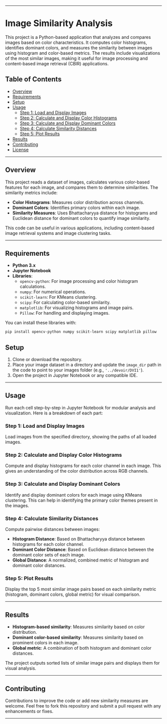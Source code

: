 
---

# Image Similarity Analysis

This project is a Python-based application that analyzes and compares images based on color characteristics. It computes color histograms, identifies dominant colors, and measures the similarity between images using histogram and color-based metrics. The results include visualizations of the most similar images, making it useful for image processing and content-based image retrieval (CBIR) applications.

## Table of Contents

- [Overview](#overview)
- [Requirements](#requirements)
- [Setup](#setup)
- [Usage](#usage)
  - [Step 1: Load and Display Images](#step-1-load-and-display-images)
  - [Step 2: Calculate and Display Color Histograms](#step-2-calculate-and-display-color-histograms)
  - [Step 3: Calculate and Display Dominant Colors](#step-3-calculate-and-display-dominant-colors)
  - [Step 4: Calculate Similarity Distances](#step-4-calculate-similarity-distances)
  - [Step 5: Plot Results](#step-5-plot-results)
- [Results](#results)
- [Contributing](#contributing)
- [License](#license)

---

## Overview

This project reads a dataset of images, calculates various color-based features for each image, and compares them to determine similarities. The similarity metrics include:

- **Color Histograms**: Measures color distribution across channels.
- **Dominant Colors**: Identifies primary colors within each image.
- **Similarity Measures**: Uses Bhattacharyya distance for histograms and Euclidean distance for dominant colors to quantify image similarity.

This code can be useful in various applications, including content-based image retrieval systems and image clustering tasks.

---

## Requirements

- **Python 3.x**
- **Jupyter Notebook**
- **Libraries**:
  - `opencv-python`: For image processing and color histogram calculations.
  - `numpy`: For numerical operations.
  - `scikit-learn`: For KMeans clustering.
  - `scipy`: For calculating color-based similarity.
  - `matplotlib`: For visualizing histograms and image pairs.
  - `Pillow`: For handling and displaying images.

You can install these libraries with:

```bash
pip install opencv-python numpy scikit-learn scipy matplotlib pillow
```

## Setup

1. Clone or download the repository.
2. Place your image dataset in a directory and update the `image_dir` path in the code to point to your images folder (e.g., `'../devoir/DVI1'`).
3. Open the project in Jupyter Notebook or any compatible IDE.

---

## Usage

Run each cell step-by-step in Jupyter Notebook for modular analysis and visualization. Here is a breakdown of each part:

### Step 1: Load and Display Images

Load images from the specified directory, showing the paths of all loaded images.

### Step 2: Calculate and Display Color Histograms

Compute and display histograms for each color channel in each image. This gives an understanding of the color distribution across RGB channels.

### Step 3: Calculate and Display Dominant Colors

Identify and display dominant colors for each image using KMeans clustering. This can help in identifying the primary color themes present in the images.

### Step 4: Calculate Similarity Distances

Compute pairwise distances between images:
- **Histogram Distance**: Based on Bhattacharyya distance between histograms for each color channel.
- **Dominant Color Distance**: Based on Euclidean distance between the dominant color sets of each image.
- **Global Distance**: A normalized, combined metric of histogram and dominant color distances.

### Step 5: Plot Results

Display the top 5 most similar image pairs based on each similarity metric (histogram, dominant colors, global metric) for visual comparison.

---

## Results

- **Histogram-based similarity**: Measures similarity based on color distribution.
- **Dominant color-based similarity**: Measures similarity based on prominent colors in each image.
- **Global metric**: A combination of both histogram and dominant color distances.

The project outputs sorted lists of similar image pairs and displays them for visual analysis.

---

## Contributing

Contributions to improve the code or add new similarity measures are welcome. Feel free to fork this repository and submit a pull request with any enhancements or fixes.

---

